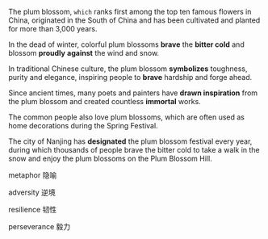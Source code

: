 The plum blossom, `which` ranks first among the top ten famous flowers in China, originated in the South of China and has been cultivated and planted for more than 3,000 years. 

In the dead of winter, colorful plum blossoms **brave** the **bitter cold** and blossom **proudly** **against** the wind and snow. 

In traditional Chinese culture, the plum blossom **symbolizes** toughness, purity and elegance, inspiring people to **brave** hardship and forge ahead. 

Since ancient times, many poets and painters have **drawn inspiration** from the plum blossom and created countless **immortal** works. 

The common people also love plum blossoms, which are often used as home decorations during the Spring Festival. 

The city of Nanjing has **designated** the plum blossom festival every year, during which thousands of people brave the bitter cold to take a walk in the snow and enjoy the plum blossoms on the Plum Blossom Hill.



metaphor  隐喻

adversity  逆境

resilience  韧性

perseverance  毅力